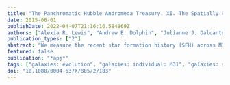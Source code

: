 ```yaml
---
title: "The Panchromatic Hubble Andromeda Treasury. XI. The Spatially Resolved Recent Star Formation History of M31"
date: 2015-06-01
publishDate: 2022-04-07T21:16:16.584869Z
authors: ["Alexia R. Lewis", "Andrew E. Dolphin", "Julianne J. Dalcanton", "Daniel R. Weisz", "Benjamin F. Williams", "Eric F. Bell", "Anil C. Seth", "Jacob E. Simones", "Evan D. Skillman", "Yumi Choi", "Morgan Fouesneau", "Puragra Guhathakurta", "Lent C. Johnson", "Jason S. Kalirai", "Adam K. Leroy", "Antonela Monachesi", "Hans-Walter Rix", "Andreas Schruba"]
publication_types: ["2"]
abstract: "We measure the recent star formation history (SFH) across M31 using optical images taken with the Hubble Space Telescope as part of the Panchromatic Hubble Andromeda Treasury (PHAT). We fit the color-magnitude diagrams in ensuremath∼9000 regions that are ensuremath∼100 pc × 100 pc in projected size, covering a 0.5 square degree area (ensuremath∼380 kpc$^2$, deprojected) in the NE quadrant of M31. We show that the SFHs vary significantly on these small spatial scales but that there are also coherent galaxy-wide fluctuations in the SFH back to ensuremath∼500 Myr, most notably in M31's 10 kpc star-forming ring. We find that the 10 kpc ring is at least 400 Myr old, showing ongoing star formation (SF) over the past ensuremath∼500 Myr. This indicates the presence of molecular gas in the ring over at least 2 dynamical times at this radius. We also find that the ringtextquoterights position is constant throughout this time, and is stationary at the level of 1 km s$^-1$, although there is evidence for broadening of the ring due to the diffusion of stars into the disk. Based on existing models of M31's ring features, the lack of evolution in the ringtextquoterights position makes a purely collisional ring origin highly unlikely. Besides the well-known 10 kpc ring, we observe two other ring-like features. There is an outer ring structure at 15 kpc with concentrated SF starting ensuremath∼80 Myr ago. The inner ring structure at 5 kpc has a much lower star formation rate (SFR) and therefore lower contrast against the underlying stellar disk. It was most clearly defined ensuremath∼200 Myr ago, but is much more diffuse today. We find that the global SFR has been fairly constant over the last ensuremath∼500 Myr, though it does show a small increase at 50 Myr that is 1.3 times the average SFR over the past 100 Myr. During the last ensuremath∼500 Myr, ensuremath∼60% of all SF has occurred in the 10 kpc ring. Finally, we find that in the past 100 Myr, the average SFR over the PHAT survey area is 0.28 ensuremath± 0.03 M$_ensuremathødot $ yr$^-1$ with an average deprojected intensity of 7.3× 10$^-4$ M$_ensuremathødot $ yr$^-1$ kp̧$^-2$, which yields a total SFR of ensuremath∼0.7 M$_ensuremathødot $ yr$^-1$ when extrapolated to the entire area of M31's disk. This SFR is consistent with measurements from broadband estimates. Based on observations made with the NASA/ESA Hubble Space Telescope, obtained at the Space Telescope Science Institute, which is operated by the Association of Universities for Research in Astronomy, Inc., under NASA contract NAS 5-26555. These observations are associated with program #12055."
featured: false
publication: "*apj*"
tags: ["galaxies: evolution", "galaxies: individual: M31", "galaxies: star formation", "galaxies: stellar content", "galaxies: structure", "Astrophysics - Astrophysics of Galaxies"]
doi: "10.1088/0004-637X/805/2/183"
---
```


